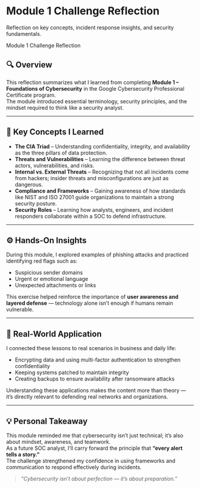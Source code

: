 # Module 1 Challenge Reflection
Reflection on key concepts, incident response insights, and security fundamentals.

Module 1 Challenge Reflection

## 🔍 Overview
This reflection summarizes what I learned from completing **Module 1 – Foundations of Cybersecurity** in the Google Cybersecurity Professional Certificate program.  
The module introduced essential terminology, security principles, and the mindset required to think like a security analyst.

---

## 🧠 Key Concepts I Learned
- **The CIA Triad** – Understanding confidentiality, integrity, and availability as the three pillars of data protection.  
- **Threats and Vulnerabilities** – Learning the difference between threat actors, vulnerabilities, and risks.  
- **Internal vs. External Threats** – Recognizing that not all incidents come from hackers; insider threats and misconfigurations are just as dangerous.  
- **Compliance and Frameworks** – Gaining awareness of how standards like NIST and ISO 27001 guide organizations to maintain a strong security posture.  
- **Security Roles** – Learning how analysts, engineers, and incident responders collaborate within a SOC to defend infrastructure.

---

## ⚙️ Hands-On Insights
During this module, I explored examples of phishing attacks and practiced identifying red flags such as:
- Suspicious sender domains  
- Urgent or emotional language  
- Unexpected attachments or links  

This exercise helped reinforce the importance of **user awareness and layered defense** — technology alone isn’t enough if humans remain vulnerable.

---

## 🧩 Real-World Application
I connected these lessons to real scenarios in business and daily life:
- Encrypting data and using multi-factor authentication to strengthen confidentiality  
- Keeping systems patched to maintain integrity  
- Creating backups to ensure availability after ransomware attacks  

Understanding these applications makes the content more than theory — it’s directly relevant to defending real networks and organizations.

---

## 💡 Personal Takeaway
This module reminded me that cybersecurity isn’t just technical; it’s also about mindset, awareness, and teamwork.  
As a future SOC analyst, I’ll carry forward the principle that **“every alert tells a story.”**  
The challenge strengthened my confidence in using frameworks and communication to respond effectively during incidents.

> *“Cybersecurity isn’t about perfection — it’s about preparation.”*
